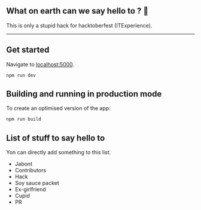 ## What on earth can we say hello to ? 🤔

This is only a stupid hack for hacktoberfest (ITExperience).

---

## Get started

Navigate to [localhost:5000](http://localhost:5000).

```bash
npm run dev
```

## Building and running in production mode

To create an optimised version of the app:

```bash
npm run build
```

## List of stuff to say hello to

Yon can directly add something to this list.

- Jabont
- Contributors
- Hack
- Soy sauce packet
- Ex-girlfriend
- Cupid
- PR

